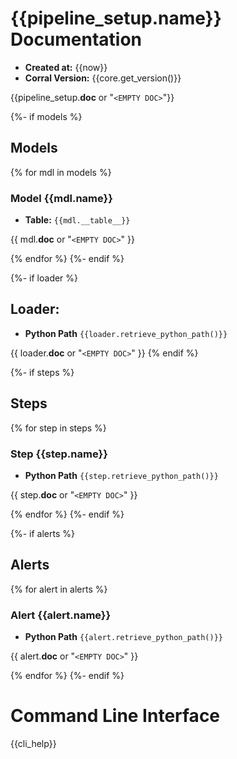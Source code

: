 # {{pipeline_setup.name}} Documentation

- **Created at:** {{now}}
- **Corral Version:** {{core.get_version()}}

{{pipeline_setup.__doc__ or "`<EMPTY DOC>`"}}


{%- if models %}
## Models
{% for mdl in models %}
### Model **{{mdl.__name__}}**

- **Table:** `{{mdl.__table__}}`

{{ mdl.__doc__ or "`<EMPTY DOC>`" }}

{% endfor %}
{%- endif %}


{%- if loader %}
## Loader:

- **Python Path** ``{{loader.retrieve_python_path()}}``

{{ loader.__doc__ or "`<EMPTY DOC>`" }}
{% endif %}

{%- if steps %}
## Steps
{% for step in steps %}
### Step **{{step.__name__}}**

- **Python Path** ``{{step.retrieve_python_path()}}``

{{ step.__doc__ or "`<EMPTY DOC>`" }}

{% endfor %}
{%- endif %}


{%- if alerts %}
## Alerts
{% for alert in alerts %}

### Alert **{{alert.__name__}}**

- **Python Path** ``{{alert.retrieve_python_path()}}``

{{ alert.__doc__ or "`<EMPTY DOC>`" }}

{% endfor %}
{%- endif %}


# Command Line Interface

{{cli_help}}

